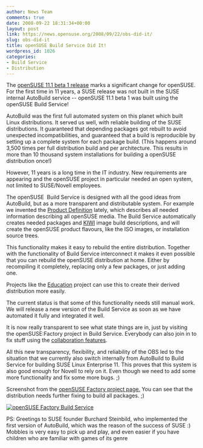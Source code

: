 ```yaml
---
author: News Team
comments: true
date: 2008-09-22 18:31:34+00:00
layout: post
link: https://news.opensuse.org/2008/09/22/obs-did-it/
slug: obs-did-it
title: openSUSE Build Service Did It!
wordpress_id: 1026
categories:
- Build Service
- Distribution
---
```


The [ openSUSE 11.1 beta 1 release](//news.opensuse.org/2008/09/20/development-release-opensuse-111-beta-1-now-available/) marks a significant change for openSUSE. For the first time in 11 years, a SUSE release was not built in the SUSE internal AutoBuild service -- openSUSE 11.1 beta 1 was built using the openSUSE Build Service!

<!-- more -->

AutoBuild was the first full automated system on this planet which built Linux distributions. It served us well, with reliable building of the SUSE distributions. It guaranteed that depending packages got rebuilt to avoid unexpected incompatibilities, and guaranteed that a build is reproducible by setting up a complete system for each package build. (This happens around 3,500 times per full distribution build and per architecture. This results in more than 10 thousand system installations for building a openSUSE distribution once!)

However, 11 years is a long time in the IT industry. New requirements are appearing and the openSUSE project in particular needed an open system, not limited to SUSE/Novell employees.

The openSUSE  Build Service is designed with all the good ideas from AutoBuild, but as a more transparent and distributable system. For example we invented the [Product Definition](http://en.opensuse.org/Build_Service/Concepts/Product_Definition) lately, which describes all needed information describing all openSUSE media. The Build Service automatically creates needed packages and [KIWI](http://en.opensuse.org/KIWI) image build descriptions, and will create the openSUSE product flavours, like the ISO images, or installation source trees.

This functionality makes it easy to rebuild the entire distribution. Together with the functionality of Build Service interconnect it makes it even possible that you can rebuild the openSUSE distribution at home. Either by recompiling it completely, replacing only a few packages, or just adding one.

Projects like the [Education](http://en.opensuse.org/Education) project can use this to create their derived distribution more easily.

The current status is that some of this functionality needs still manual work. We will release a new version of the Build Service as soon as we have automated it fully and integrated it well.

It is now really transparent to see what state things are in, just by visiting the openSUSE:Factory project in Build Service. Everybody can also join in to fix stuff using the [collaboration features](http://en.opensuse.org/Build_Service/Collaboration).

All this new transparency, flexibility, and reliability of the OBS led to the situation that we currently also switch internally from AutoBuild to Build Service for building SUSE Linux Enterprise 11. This proves that this system is also good enough for Novell to rely on  it. Even though we need to add some more functionality and fix some more bugs. ;)

Screenshot from the [openSUSE Factory project page.](https://build.opensuse.org/project/show?project=openSUSE%3AFactory) You can see that the distribution needs further fixing to build all packages. ;)

[![openSUSE Factory Build Service](http://www.suse.de/~freitag/opensuse_factory_buildservice.png)](http://www.suse.de/~freitag/opensuse_factory_buildservice.png)

PS: Greetings to SUSE founder Burchard Steinbild, who implemented the first version of AutoBuild, which was the reason of the success of SUSE :)
 Mobbles is very easy to pick up and play, and even easier if you have children  who are familiar with games of its genre
